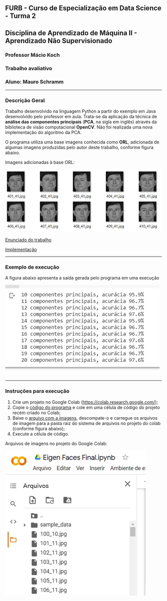 ## FURB - Curso de Especialização em Data Science  - Turma 2
## Disciplina de Aprendizado de Máquina II - Aprendizado Não Supervisionado
### Professor Mácio Koch
### Trabalho avaliativo 
### Aluno: Mauro Schramm
-------------------

### Descrição Geral

Trabalho desenvolvido na linguagem Python a partir do exemplo em Java desenvolvido pelo professor em aula. Trata-se da aplicação da técnica de **análise das componentes principais** (**PCA**, na sigla em inglês) através da biblioteca de visão computacional **OpenCV**. Não foi realizada uma nova implementação do algoritmo da PCA. 

O programa utiliza uma base imagens conhecida como **ORL**, adicionada de algumas imagens produzidas pelo autor deste trabalho, conforme figura abaixo.

Imagens adicionadas à base ORL:

![ops](./aux/imagens_adicionais.JPG)

[Enunciado do trabalho](./aux/enunciado.pdf)

[Implementação](./Eigen_Faces_Final.ipynb)

--------------

### Exemplo de execução
A figura abaixo apresenta a saída gerada pelo programa em uma execução
 
![ops](./aux/saida_eigen.JPG)

-----------------

### Instruções para execução

1. Crie um projeto no Google Colab (https://colab.research.google.com/);
2. Copie o [código do programa](./Eigen_Faces_Final.ipynb) e cole em uma célula de código do projeto recém criado no Colab;
3. Baixe o [arquivo com a imagens](./images.zip), descompate-o e carregue os arquivos de imagem para a pasta raiz do sistema de arquivos no projeto do colab (conforme figura abaixo);
4. Execute a célula de código.

Arquivos de imagens no projeto do Google Colab:

![ops](./aux/arquivos_eigen.JPG)
